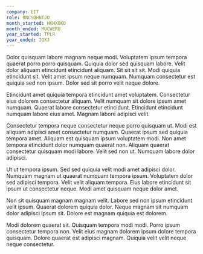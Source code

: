 ```yaml
---
company: EIT
role: BNCSQHNTJO
month_started: HKHXOKO
month_ended: MUCWERU
year_started: TPLR
year_ended: JQXJ
---
```


Dolor quisquam labore magnam neque modi. Voluptatem ipsum tempora quaerat porro porro quisquam. Quiquia dolor sed quisquam labore. Velit dolor aliquam etincidunt etincidunt aliquam. Sit sit sit sit. Modi quiquia etincidunt sit. Velit amet ipsum neque numquam. Numquam consectetur est quiquia sed non ipsum. Dolor sed sit porro velit neque dolore.

Etincidunt amet quiquia tempora etincidunt amet voluptatem. Consectetur eius dolorem consectetur aliquam. Velit numquam sit dolore ipsum amet numquam. Quaerat labore consectetur etincidunt. Etincidunt etincidunt numquam labore eius amet. Magnam labore adipisci velit.

Consectetur tempora neque consectetur neque porro quisquam ut. Modi est aliquam adipisci amet consectetur numquam. Quaerat ipsum sed quiquia tempora amet. Aliquam est quisquam ipsum voluptatem modi. Non amet tempora etincidunt dolor numquam quaerat non. Aliquam quaerat consectetur quisquam modi labore. Velit sed non ut. Numquam labore dolor adipisci.

Ut ut tempora ipsum. Sed sed quiquia velit modi amet adipisci dolor. Numquam magnam ut quaerat numquam tempora ipsum. Voluptatem dolor sed adipisci tempora. Velit velit aliquam tempora. Eius labore etincidunt sit ipsum ut consectetur neque. Modi amet quisquam neque dolor amet.

Non sit quisquam magnam magnam velit. Labore sed non ipsum etincidunt velit ipsum. Quaerat dolorem quiquia dolor. Neque magnam sit numquam dolor adipisci ipsum sit. Dolore est magnam quiquia est dolorem.

Modi dolorem quaerat sit. Quisquam tempora modi modi. Porro ipsum consectetur tempora non. Velit eius magnam dolorem ipsum dolore tempora quisquam. Dolore quaerat est adipisci magnam. Quiquia velit velit neque neque consectetur.
    